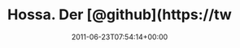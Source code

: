 ---
retweeted: false
source: <a href="http://itunes.apple.com/us/app/twitter/id409789998?mt=12" rel="nofollow">Twitter
  for Mac</a>
entities:
  hashtags: []
  symbols: []
  user_mentions:
  - name: GitHub
    screen_name: github
    indices:
    - '11'
    - '18'
    id_str: '13334762'
    id: '13334762'
  urls: []
display_text_range:
- '0'
- '101'
favorite_count: '0'
id_str: '83805045774237696'
truncated: false
retweet_count: '0'
id: '83805045774237696'
created_at: Thu Jun 23 07:54:14 +0000 2011
favorited: false
full_text: Hossa. Der [@github](https://twitter.com/github) Client stasht und sagt
  einem nix davon. Jetzt wäre der Morgen beinahe weg gewesen…
lang: de
tags:
- pesos:twitter
date: '2011-06-23T07:54:14+00:00'
src: https://twitter.com/bascht/status/83805045774237696
original_url: https://twitter.com/bascht/status/83805045774237696
type: twitter_tweet
text: Hossa. Der [@github](https://twitter.com/github) Client stasht und sagt einem
  nix davon. Jetzt wäre der Morgen beinahe weg gewesen…
title: Hossa. Der [@github](https://tw

---